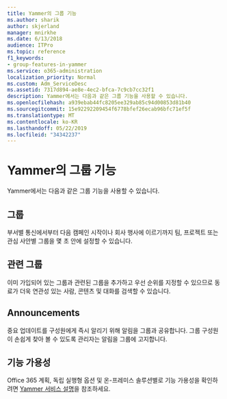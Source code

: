 ```yaml
---
title: Yammer의 그룹 기능
ms.author: sharik
author: skjerland
manager: mnirkhe
ms.date: 6/13/2018
audience: ITPro
ms.topic: reference
f1_keywords:
- group-features-in-yammer
ms.service: o365-administration
localization_priority: Normal
ms.custom: Adm_ServiceDesc
ms.assetid: 7317d894-ae8e-4ec2-bfca-7c9cb7cc32f1
description: Yammer에서는 다음과 같은 그룹 기능을 사용할 수 있습니다.
ms.openlocfilehash: a939ebab44fc8205ee329ab85c94d00853d81b40
ms.sourcegitcommit: 15e92292209454f6778bfef26ecab96bfc71ef5f
ms.translationtype: MT
ms.contentlocale: ko-KR
ms.lasthandoff: 05/22/2019
ms.locfileid: "34342237"
---
```

# <a name="group-features-in-yammer"></a>Yammer의 그룹 기능

Yammer에서는 다음과 같은 그룹 기능을 사용할 수 있습니다.
  
## <a name="groups"></a>그룹
<a name="bkmk_Groups"> </a>

부서별 통신에서부터 다음 캠페인 시작이나 회사 행사에 이르기까지 팀, 프로젝트 또는 관심 사안별 그룹을 몇 초 안에 설정할 수 있습니다.
  
## <a name="related-groups"></a>관련 그룹
<a name="bkmk_RelatedGroups"> </a>

이미 가입되어 있는 그룹과 관련된 그룹을 추가하고 우선 순위를 지정할 수 있으므로 동료가 더욱 연관성 있는 사람, 콘텐츠 및 대화를 검색할 수 있습니다.
  
## <a name="announcements"></a>Announcements
<a name="bkmk_Announcements"> </a>

중요 업데이트를 구성원에게 즉시 알리기 위해 알림을 그룹과 공유합니다. 그룹 구성원이 손쉽게 찾아 볼 수 있도록 관리자는 알림을 그룹에 고지합니다.
  
## <a name="feature-availability"></a>기능 가용성
<a name="bkmk_Announcements"> </a>

Office 365 계획, 독립 실행형 옵션 및 온-프레미스 솔루션별로 기능 가용성을 확인하려면 [Yammer 서비스 설명](yammer-service-description.md)을 참조하세요.
  

